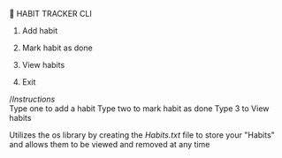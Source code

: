 📅 HABIT TRACKER CLI
1. Add habit
2. Mark habit as done
3. View habits

4. Exit


/*Instructions*\
Type one to add a habit
Type two to mark habit as done
Type 3 to View habits


Utilizes the os library by creating the *Habits.txt* file to store your "Habits" and allows them to be viewed and removed at any time
